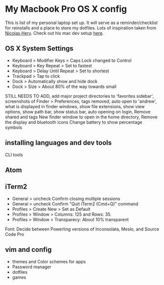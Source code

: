# My Macbook Pro OS X config
This is list of my personal laptop set up. It will serve as a reminder/checklist for reinstalls and a place to store my  dotfiles.
Lots of inspiration taken from [Nicolas Hery](https://github.com/nicolashery). Check out his mac dev setup [here](https://github.com/nicolashery/mac-dev-setup).

## OS X System Settings

- Keyboard > Modifier Keys > Caps Lock changed to Control
- Keyboard > Key Repeat > Set to fastest
- Keyboard > Delay Until Repeat > Set to shortest
- Trackpad > Tap to click
- Dock > Automatically show and hide dock
- Dock > Size > About 80% of the way towards small

STILL NEEDS TO ADD, add major project directories to 'favorites sidebar', screenshots of Finder > Preferences, tags removed, auto open to 'andrew', what is displayed in finder windows, show file extensions, show view options, show path bar, show status bar, auto opening on login, Remove shared and tags
New finder window to open in the home directory, Remove the display and bluetooth icons
Change battery to show percentage symbols

## installing languages and dev tools
CLI tools

## Atom

## iTerm2

- General > uncheck Confirm closing multiple sessions 
- General > uncheck Confirm "Quit iTerm2 (Cmd+Q)" command
- Profiles > Create New > Set as Default
- Profiles > Window > Columns: 125 and Rows: 35.
- Profiles > Window > Transparecy: About 10% transparent

Font: Decide between Powerling versions of Inconsolata, Meslo, and Source Code Pro

## vim and config

- themes and Color schemes for apps
- Password manager
- dotfiles
- games
